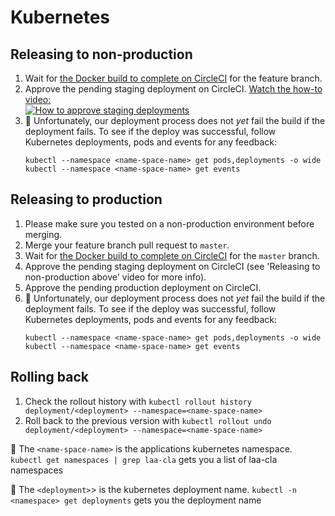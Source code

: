 # Kubernetes

## Releasing to non-production

1. Wait for [the Docker build to complete on CircleCI](https://circleci.com/gh/ministryofjustice/<repo_name>) for the feature branch.
1. Approve the pending staging deployment on CircleCI.
    [Watch the how-to video:](https://www.youtube.com/watch?v=9JovuQK-XnA)<br/>
    [![How to approve staging deployments](https://img.youtube.com/vi/9JovuQK-XnA/1.jpg)](https://www.youtube.com/watch?v=9JovuQK-XnA)
1. :rotating_light: Unfortunately, our deployment process does not _yet_ fail the build if the deployment fails.
    To see if the deploy was successful, follow Kubernetes deployments, pods and events for any feedback:
    ```
    kubectl --namespace <name-space-name> get pods,deployments -o wide
    kubectl --namespace <name-space-name> get events
    ```

## Releasing to production

1. Please make sure you tested on a non-production environment before merging.
1. Merge your feature branch pull request to `master`.
1. Wait for [the Docker build to complete on CircleCI](https://circleci.com/gh/ministryofjustice/<repo_name>/tree/master) for the `master` branch.
1. Approve the pending staging deployment on CircleCI (see 'Releasing to non-production above' video for more info).
1. Approve the pending production deployment on CircleCI.
1. :rotating_light: Unfortunately, our deployment process does not _yet_ fail the build if the deployment fails.
    To see if the deploy was successful, follow Kubernetes deployments, pods and events for any feedback:
    ```
    kubectl --namespace <name-space-name> get pods,deployments -o wide
    kubectl --namespace <name-space-name> get events
    ```

## Rolling back

1. Check the rollout history with `kubectl rollout history deployment/<deployment> --namespace=<name-space-name>`
1. Roll back to the previous version with `kubectl rollout undo deployment/<deployment> --namespace=<name-space-name>`

:memo: The `<name-space-name>` is the applications kubernetes namespace. `kubectl get namespaces | grep laa-cla` gets you a list of laa-cla namespaces

:memo: The `<deployment>`> is the kubernetes deployment name. `kubectl -n <namespace> get deployments` gets you the deployment name
